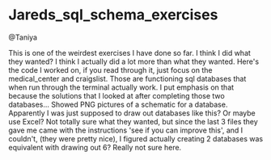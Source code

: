 # Jareds_sql_schema_exercises

@Taniya

This is one of the weirdest exercises I have done so far. I think I did what they wanted? I think I actually did a lot more than what they wanted. 
Here's the code I worked on, if you read through it, just focus on the medical_center and craigslist. Those are functioning sql databases that when run through the terminal actually work. I put emphasis on that because the solutions that I looked at after completing those two databases...
Showed PNG pictures of a schematic for a database. Apparently I was just supposed to draw out databases like this? Or maybe use Excel? Not totally sure what they wanted, but since the last 3 files they gave me came with the instructions 'see if you can improve this', and I couldn't, (they were pretty nice), I figured actually creating 2 databases was equivalent with drawing out 6? Really not sure here. 

